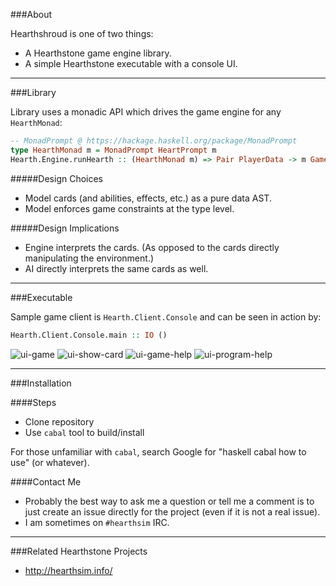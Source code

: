###About

Hearthshroud is one of two things:
 * A Hearthstone game engine library.
 * A simple Hearthstone executable with a console UI.

--------------------

###Library

Library uses a monadic API which drives the game engine for any `HearthMonad`:
```haskell
-- MonadPrompt @ https://hackage.haskell.org/package/MonadPrompt
type HearthMonad m = MonadPrompt HeartPrompt m
Hearth.Engine.runHearth :: (HearthMonad m) => Pair PlayerData -> m GameResult
```

#####Design Choices
 * Model cards (and abilities, effects, etc.) as a pure data AST.
 * Model enforces game constraints at the type level.

#####Design Implications 
 * Engine interprets the cards. (As opposed to the cards directly manipulating the environment.)
 * AI directly interprets the same cards as well.

--------------------

###Executable

Sample game client is `Hearth.Client.Console` and can be seen in action by:
```haskell
Hearth.Client.Console.main :: IO ()
```
![ui-game](https://cloud.githubusercontent.com/assets/6971794/9561612/4cbb344c-4e01-11e5-80c2-6c74bd536a9f.png)
![ui-show-card](https://cloud.githubusercontent.com/assets/6971794/9697842/382720c0-5353-11e5-925b-bbf4665854bf.png)
![ui-game-help](https://cloud.githubusercontent.com/assets/6971794/9697844/84ef6a20-5353-11e5-9e3e-21369cd81479.png)
![ui-program-help](https://cloud.githubusercontent.com/assets/6971794/9697852/df37c482-5353-11e5-862a-4b349f239c11.png)

--------------------

###Installation

####Steps
 * Clone repository
 * Use `cabal` tool to build/install

For those unfamiliar with `cabal`, search Google for "haskell cabal how to use" (or whatever).

####Contact Me
 * Probably the best way to ask me a question or tell me a comment is to just create an issue directly for the project (even if it is not a real issue).
 * I am sometimes on `#hearthsim` IRC.

--------------------

###Related Hearthstone Projects

 * http://hearthsim.info/
